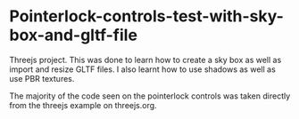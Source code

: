 # Pointerlock-controls-test-with-sky-box-and-gltf-file
Threejs project. This was done to learn how to create a sky box as well as import and resize GLTF files. I also learnt how to use shadows as well as use PBR textures.

The majority of the code seen on the pointerlock controls was taken directly from the threejs example on threejs.org.
